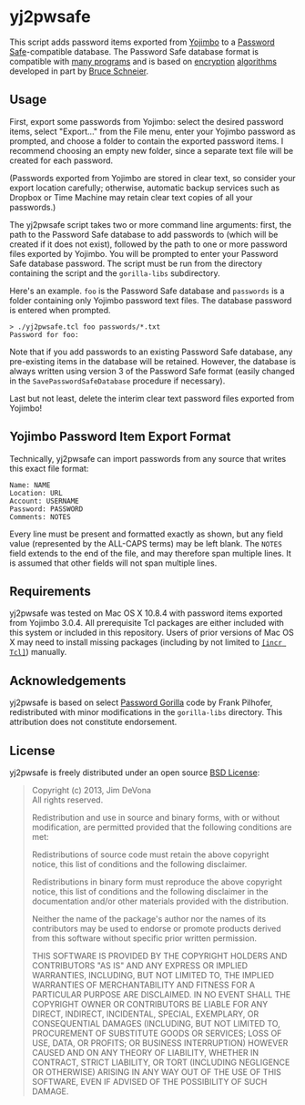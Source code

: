 # yj2pwsafe

This script adds password items exported from [Yojimbo](http://barebones.com/products/yojimbo/) to a [Password Safe](http://pwsafe.org/)-compatible database. The Password Safe database format is compatible with [many programs](http://pwsafe.org/relatedprojects.shtml) and is based on [encryption](http://www.schneier.com/blowfish.html) [algorithms](http://www.schneier.com/twofish.html) developed in part by [Bruce Schneier](http://www.schneier.com/about.html).

## Usage

First, export some passwords from Yojimbo: select the desired password items, select "Export…" from the File menu, enter your Yojimbo password as prompted, and choose a folder to contain the exported password items. I recommend choosing an empty new folder, since a separate text file will be created for each password.

(Passwords exported from Yojimbo are stored in clear text, so consider your export location carefully; otherwise, automatic backup services such as Dropbox or Time Machine may retain clear text copies of all your passwords.)

The yj2pwsafe script takes two or more command line arguments: first, the path to the Password Safe database to add passwords to (which will be created if it does not exist), followed by the path to one or more password files exported by Yojimbo. You will be prompted to enter your Password Safe database password. The script must be run from the directory containing the script and the `gorilla-libs` subdirectory.

Here's an example. `foo` is the Password Safe database and `passwords` is a folder containing only Yojimbo password text files. The database password is entered when prompted.

	> ./yj2pwsafe.tcl foo passwords/*.txt
	Password for foo: 

Note that if you add passwords to an existing Password Safe database, any pre-existing items in the database will be retained. However, the database is always written using version 3 of the Password Safe format (easily changed in the `SavePasswordSafeDatabase` procedure if necessary).

Last but not least, delete the interim clear text password files exported from Yojimbo! 

## Yojimbo Password Item Export Format

Technically, yj2pwsafe can import passwords from any source that writes this exact file format:

	Name: NAME
	Location: URL
	Account: USERNAME
	Password: PASSWORD
	Comments: NOTES
	
Every line must be present and formatted exactly as shown, but any field value (represented by the ALL-CAPS terms) may be left blank. The `NOTES` field extends to the end of the file, and may therefore span multiple lines. It is assumed that other fields will not span multiple lines.

## Requirements

yj2pwsafe was tested on Mac OS X 10.8.4 with password items exported from Yojimbo 3.0.4. All prerequisite Tcl packages are either included with this system or included in this repository. Users of prior versions of Mac OS X may need to install missing packages (including by not limited to [`[incr Tcl]`](http://sourceforge.net/projects/incrtcl/)) manually.

## Acknowledgements

yj2pwsafe is based on select [Password Gorilla](https://github.com/zdia/gorilla/wiki) code by Frank Pilhofer, redistributed with minor modifications in the `gorilla-libs` directory. This attribution does not constitute endorsement.

## License

yj2pwsafe is freely distributed under an open source [BSD License](http://opensource.org/licenses/BSD-3-Clause):

> Copyright (c) 2013, Jim DeVona  
> All rights reserved.
> 
> Redistribution and use in source and binary forms, with or without
> modification, are permitted provided that the following conditions are
> met:
> 
> Redistributions of source code must retain the above copyright notice,
> this list of conditions and the following disclaimer. 
> 
> Redistributions in binary form must reproduce the above copyright
> notice, this list of conditions and the following disclaimer in the
> documentation and/or other materials provided with the distribution.
> 
> Neither the name of the package's author nor the names of its
> contributors may be used to endorse or promote products derived from
> this software without specific prior written permission.
> 
> THIS SOFTWARE IS PROVIDED BY THE COPYRIGHT HOLDERS AND CONTRIBUTORS
> "AS IS" AND ANY EXPRESS OR IMPLIED WARRANTIES, INCLUDING, BUT NOT
> LIMITED TO, THE IMPLIED WARRANTIES OF MERCHANTABILITY AND FITNESS FOR
> A PARTICULAR PURPOSE ARE DISCLAIMED. IN NO EVENT SHALL THE COPYRIGHT
> OWNER OR CONTRIBUTORS BE LIABLE FOR ANY DIRECT, INDIRECT, INCIDENTAL,
> SPECIAL, EXEMPLARY, OR CONSEQUENTIAL DAMAGES (INCLUDING, BUT NOT
> LIMITED TO, PROCUREMENT OF SUBSTITUTE GOODS OR SERVICES; LOSS OF USE,
> DATA, OR PROFITS; OR BUSINESS INTERRUPTION) HOWEVER CAUSED AND ON ANY
> THEORY OF LIABILITY, WHETHER IN CONTRACT, STRICT LIABILITY, OR TORT
> (INCLUDING NEGLIGENCE OR OTHERWISE) ARISING IN ANY WAY OUT OF THE USE
> OF THIS SOFTWARE, EVEN IF ADVISED OF THE POSSIBILITY OF SUCH DAMAGE.

